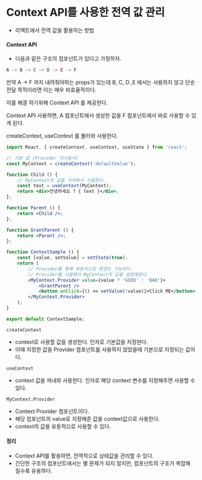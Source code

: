 # Context API를 사용한 전역 값 관리
- 리액트에서 전역 값을 활용하는 방법

#### Context API
- 다음과 같은 구조의 컴포넌트가 있다고 가정하자.
```javascript
A -> B -> C -> D -> E -> F
```

만약 A -> F 까지 내려줘야하는 props가 있는데 B, C, D ,E 에서는 사용하지 않고 단순 전달 목적이라면 이는 매우 비효율적이다.

이를 해결 하기위해 Context API 를 제공한다.

Context API 사용하면, A 컴포넌트에서 생성한 값을 F 컴포넌트에서 바로 사용할 수 있게 된다.


createContext, useContext 를 불러와 사용한다.

```jsx
import React, { createContext, useContext, useState } from 'react';

// 기본 값 (Provider 미사용시)
const MyContext = createContext('defaultValue');

function Child () {
    // MyContext의 값을 가져와서 사용한다.
    const text = useContext(MyContext);
    return <div>안녕하세요 ? { text }</div>;
};

function Parent () {
    return <Child />;
};

function GrantParent () {
    return <Parent />;
};

function ContextSample () {
    const [value, setValue] = setState(true);
    return (
        // Provider를 통해 유동적으로 변경도 가능하다.
        // Provider를 사용해서 MyContext의 값을 설정해준다.
        <MyContext.Provider value={value ? 'GOOD' : 'BAD'}>
            <GrantParent />
            <button onClick={() => setValue(!value)}>Click ME</button>
        </MyContext.Provider>
    );
}

export default ContextSample;
```

`createContext`
- context로 사용할 값을 생성한다. 인자로 기본값을 지정한다.
- 이때 지정한 값을 Provider 컴포넌트를 사용하지 않았을때 기본으로 지정되는 값이다.

`useContext`
- context 값을 꺼내와 사용한다. 인자로 해당 context 변수를 지정해주면 사용할 수 있다.

`MyContext.Provider`
- Context Provider 컴포넌트이다.
- 해당 컴포넌트의 value로 지정해준 값을 context값으로 사용한다.
- context의 값을 유동적으로 사용할 수 있다.


#### 정리
- Context API를 활용하면, 전역적으로 상태값을 관리할 수 있다.
- 간단한 구조의 컴포넌트에서는 별 문제가 되지 않지만, 컴포넌트의 구조가 복잡해 질수록 유용하다.